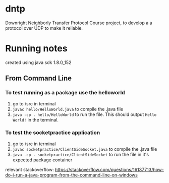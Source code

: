 # dntp

Downright Neighborly Transfer Protocol
Course project, to develop a a protocol over UDP to make it reliable.

# Running notes
created using java sdk 1.8.0_152
 

## From Command Line
### To test running as a package use the helloworld
1. go to /src in terminal
1. `javac hello/HelloWorld.java`    to compile the .java file
1. `java -cp . hello/HelloWorld`    to run the file. This should output `Hello World!` in the terminal.

### To test the socketpractice application
1. go to /src in terminal
1. `javac socketpractice/ClientSideSocket.java` to compile the .java file
1. `java -cp . socketpractice/ClientSideSocket` to run the file in it's expected package container

relevant stackoverflow:   https://stackoverflow.com/questions/16137713/how-do-i-run-a-java-program-from-the-command-line-on-windows


